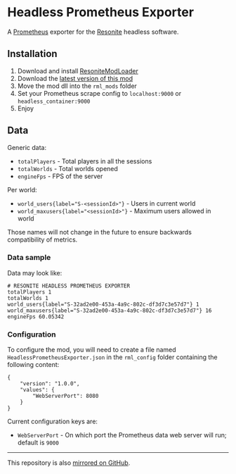 # Headless Prometheus Exporter

A [Prometheus](https://prometheus.io) exporter for the [Resonite](https://resonite.com) headless software.

## Installation

1. Download and install [ResoniteModLoader](https://github.com/resonite-modding-group/ResoniteModLoader)
1. Download the [latest version of this mod](https://g.j4.lc/general-stuff/resonite/headless-prometheus-exporter/-/releases/permalink/latest)
1. Move the mod dll into the `rml_mods` folder
1. Set your Prometheus scrape config to `localhost:9000` or `headless_container:9000`
1. Enjoy

## Data

Generic data:
- `totalPlayers` - Total players in all the sessions
- `totalWorlds` - Total worlds opened
- `engineFps` - FPS of the server

Per world:
- `world_users{label="S-<sessionId>"}` - Users in current world
- `world_maxusers{label="<sessionId>"}` - Maximum users allowed in world

Those names will not change in the future to ensure backwards compatibility of metrics.

### Data sample

Data may look like:
```
# RESONITE HEADLESS PROMETHEUS EXPORTER
totalPlayers 1
totalWorlds 1
world_users{label="S-32ad2e00-453a-4a9c-802c-df3d7c3e57d7"} 1
world_maxusers{label="S-32ad2e00-453a-4a9c-802c-df3d7c3e57d7"} 16
engineFps 60.05342
```

### Configuration

To configure the mod, you will need to create a file named `HeadlessPrometheusExporter.json` in the `rml_config` folder containing the following content:
```
{
    "version": "1.0.0",
    "values": {
        "WebServerPort": 8080
    }
}
```

Current configuration keys are:
- `WebServerPort` - On which port the Prometheus data web server will run; default is `9000`

---

This repository is also [mirrored on GitHub](https://github.com/jae1911/Headless-Prometheus-Exporter).